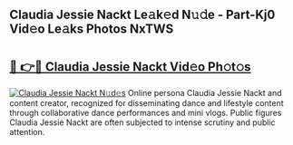 ## Claudia Jessie Nackt Le𝚊k𝚎d N𝚞𝚍e - Part-Kj0 Vid𝚎o Le𝚊ks Photos NxTWS

# <h2><a href="http://fbauea.evod.top/?m=Claudia+Jessie+Nackt">🔗 👉🔴 Claudia Jessie Nackt Vid𝚎o Ph𝚘t𝚘s</a></h2>

[![Claudia Jessie Nackt N𝚞d𝚎s](https://i.imgur.com/8V9OHl7.gif)](http://fbauea.evod.top/?m=Claudia+Jessie+Nackt)
Online persona Claudia Jessie Nackt and content creator, recognized for disseminating dance and lifestyle content through collaborative dance performances and mini vlogs. Public figures Claudia Jessie Nackt are often subjected to intense scrutiny and public attention. 
